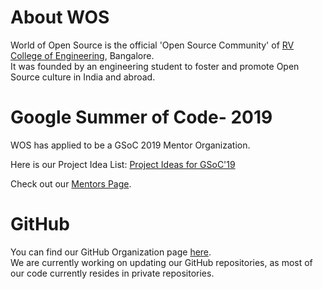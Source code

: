 # About WOS
World of Open Source is the official 'Open Source Community' of [RV College of Engineering](https://www.rvce.edu.in/), Bangalore.  
It was founded by an engineering student to foster and promote Open Source culture in India and abroad.  

# Google Summer of Code- 2019
WOS has applied to be a GSoC 2019 Mentor Organization.

Here is our Project Idea List: [Project Ideas for GSoC'19](./ideas.md)

Check out our [Mentors Page](./mentors.md). 

# GitHub 
You can find our GitHub Organization page [here](https://github.com/world-of-open-source/).   
We are currently working on updating our GitHub repositories, as most of our code currently resides in private repositories.  



